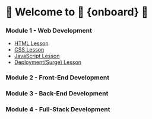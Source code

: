 # 👋   Welcome to 🎉 {onboard} 🎉

### Module 1 - Web Development 
- [HTML Lesson](https://github.com/onboarddevs/m1_html_fundamentals)
- [CSS Lesson](https://github.com/onboarddevs/m1_css_fundamentals)
- [JavaScript Lesson](https://github.com/onboarddevs/m1_javascript_fundamentals)
- [Deployment(Surge) Lesson](https://github.com/onboarddevs/m1_deployment_surge)

### Module 2 - Front-End Development

### Module 3 - Back-End Development

### Module 4 - Full-Stack Development

